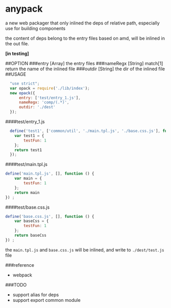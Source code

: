 # anypack
a new web packager that only inlined the deps of relative path, especially use for building components

the content of deps belong to the entry files based on amd, will be inlined in the out file. 

**[in testing]**

##OPTION
###entry [Array]
the entry files
###nameRegx [String]
match[1] return the name of the inlined file
###outdir [String]
the dir of the inlined file
##USAGE
```js
  "use strict";
  var opack = require('./lib/index');
  new opack({
      entry: ['test/entry_1.js'],
      nameRegx: 'comp/(.*)',
      outdir: './dest'
  });
```
####test/entry_1.js
```js
  define('test1', ['common/util', './main.tpl.js', './base.css.js'], function () {
    var test1 = {
        testFun: 1
    };
    return test1
  });
```
####test/main.tpl.js
```js
define('main.tpl.js', [], function () {
    var main = {
        testFun: 1
    };
    return main
}) ;
```
####test/base.css.js
```js
define('base.css.js', [], function () {
    var baseCss = {
        testFun: 1
    };
    return baseCss
}) ;
```
the `main.tpl.js` and `base.css.js` will be inlined, and write to `./dest/test.js` file

###reference
- webpack

###TODO
- support alias for deps
- support export common module
